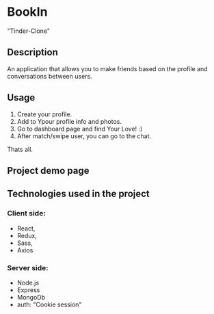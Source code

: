 # BookIn

"Tinder-Clone"

## Description

An application that allows you to make friends based on the profile and conversations between users.

## Usage

1. Create your profile.
2. Add to Ypour profile info and photos.
3. Go to dashboard page and find Your Love! :)
4. After match/swipe user, you can go to the chat.

Thats all.

## Project demo page

## Technologies used in the project

### Client side:

- React,
- Redux,
- Sass,
- Axios

### Server side:

- Node.js
- Express
- MongoDb
- auth: "Cookie session"

